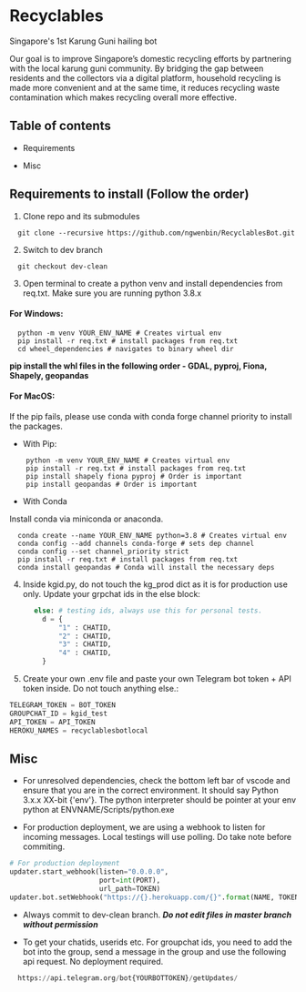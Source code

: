# Recyclables

Singapore's 1st Karung Guni hailing bot

Our goal is to improve Singapore’s domestic recycling efforts by partnering with the local karung guni community. By bridging the gap between residents and the collectors via a digital platform, household recycling is made more convenient and at the same time, it reduces recycling waste contamination which makes recycling overall more effective.

## Table of contents

* Requirements

* Misc

## Requirements to install (Follow the order)

1. Clone repo and its submodules
```shell
  git clone --recursive https://github.com/ngwenbin/RecyclablesBot.git
```

2. Switch to dev branch
```shell
  git checkout dev-clean
```

3. Open terminal to create a python venv and install dependencies from req.txt.
Make sure you are running python 3.8.x

#### For Windows:
```shell
  python -m venv YOUR_ENV_NAME # Creates virtual env
  pip install -r req.txt # install packages from req.txt
  cd wheel_dependencies # navigates to binary wheel dir
```
**pip install the whl files in the following order - GDAL, pyproj, Fiona, Shapely, geopandas**


#### For MacOS:

If the pip fails, please use conda with conda forge channel priority to install the packages.

-  With Pip:
```shell
    python -m venv YOUR_ENV_NAME # Creates virtual env
    pip install -r req.txt # install packages from req.txt
    pip install shapely fiona pyproj # Order is important
    pip install geopandas # Order is important
  ```

- With Conda

Install conda via miniconda or anaconda.

```shell
  conda create --name YOUR_ENV_NAME python=3.8 # Creates virtual env
  conda config --add channels conda-forge # sets dep channel
  conda config --set channel_priority strict
  pip install -r req.txt # install packages from req.txt
  conda install geopandas # Conda will install the necessary deps
```

4. Inside kgid.py, do not touch the kg_prod dict as it is for production use only. Update your grpchat ids in the else block:
```python
      else: # testing ids, always use this for personal tests.
        d = {
            "1" : CHATID,
            "2" : CHATID,
            "3" : CHATID,
            "4" : CHATID,
        }
```
5. Create your own .env file and paste your own Telegram bot token + API token inside. Do not touch anything else.:
```python
TELEGRAM_TOKEN = BOT_TOKEN
GROUPCHAT_ID = kgid_test
API_TOKEN = API_TOKEN
HEROKU_NAMES = recyclablesbotlocal
```


## Misc
- For unresolved dependencies, check the bottom left bar of vscode and ensure that you are in the correct environment. It should say Python 3.x.x XX-bit {'env'}. The python interpreter should be pointer at your env python at ENVNAME/Scripts/python.exe

- For production deployment, we are using a webhook to listen for incoming messages. Local testings will use polling. Do take note before commiting.
```python
# For production deployment
updater.start_webhook(listen="0.0.0.0",
                      port=int(PORT),
                      url_path=TOKEN)
updater.bot.setWebhook("https://{}.herokuapp.com/{}".format(NAME, TOKEN))
```

- Always commit to dev-clean branch. ***Do not edit files in master branch without permission***

- To get your chatids, userids etc. For groupchat ids, you need to add the bot into the group, send a message in the group and use the following api request. No deployment required.

```python
  https://api.telegram.org/bot{YOURBOTTOKEN}/getUpdates/
```
